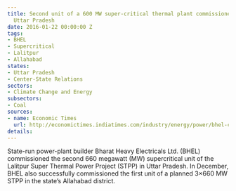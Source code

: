 ```yaml
---
title: Second unit of a 600 MW super-critical thermal plant commissioned by BHEL in
  Uttar Pradesh
date: 2016-01-22 00:00:00 Z
tags:
- BHEL
- Supercritical
- Lalitpur
- Allahabad
states:
- Uttar Pradesh
- Center-State Relations
sectors:
- Climate Change and Energy
subsectors:
- Coal
sources:
- name: Economic Times
  url: http://economictimes.indiatimes.com/industry/energy/power/bhel-commissions-second-660-mw-supercritical-thermal-unit-in-uttar-pradesh/articleshow/50624032.cms
details: 
---
```


State-run power-plant builder Bharat Heavy Electricals Ltd. (BHEL) commissioned the second 660 megawatt (MW) supercritical unit of the Lalitpur Super Thermal Power Project (STPP) in Uttar Pradesh. In December, BHEL also successfully commissioned the first unit of a planned 3×660 MW STPP in the state’s Allahabad district.
